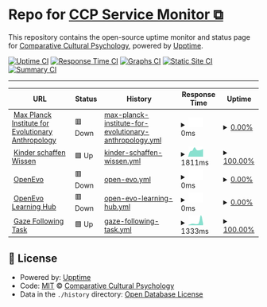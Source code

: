 # Repo for [CCP Service Monitor ⧉](https://ccp-eva.github.io/uptime-monitor/)

This repository contains the open-source uptime monitor and status page for [Comparative Cultural Psychology](https://www.eva.mpg.de/comparative-cultural-psychology/), powered by [Upptime](https://github.com/upptime/upptime).

[![Uptime CI](https://github.com/ccp-eva/uptime-monitor/workflows/Uptime%20CI/badge.svg)](https://github.com/ccp-eva/uptime-monitor/actions?query=workflow%3A%22Uptime+CI%22)
[![Response Time CI](https://github.com/ccp-eva/uptime-monitor/workflows/Response%20Time%20CI/badge.svg)](https://github.com/ccp-eva/uptime-monitor/actions?query=workflow%3A%22Response+Time+CI%22)
[![Graphs CI](https://github.com/ccp-eva/uptime-monitor/workflows/Graphs%20CI/badge.svg)](https://github.com/ccp-eva/uptime-monitor/actions?query=workflow%3A%22Graphs+CI%22)
[![Static Site CI](https://github.com/ccp-eva/uptime-monitor/workflows/Static%20Site%20CI/badge.svg)](https://github.com/ccp-eva/uptime-monitor/actions?query=workflow%3A%22Static+Site+CI%22)
[![Summary CI](https://github.com/ccp-eva/uptime-monitor/workflows/Summary%20CI/badge.svg)](https://github.com/ccp-eva/uptime-monitor/actions?query=workflow%3A%22Summary+CI%22)

---

<!--start: status pages-->
<!-- This summary is generated by Upptime (https://github.com/upptime/upptime) -->
<!-- Do not edit this manually, your changes will be overwritten -->
<!-- prettier-ignore -->
| URL | Status | History | Response Time | Uptime |
| --- | ------ | ------- | ------------- | ------ |
| <img alt="" src="https://icons.duckduckgo.com/ip3/www.eva.mpg.de.ico" height="13"> [Max Planck Institute for Evolutionary Anthropology](https://www.eva.mpg.de/index/) | 🟥 Down | [max-planck-institute-for-evolutionary-anthropology.yml](https://github.com/ccp-eva/uptime-monitor/commits/HEAD/history/max-planck-institute-for-evolutionary-anthropology.yml) | <details><summary><img alt="Response time graph" src="./graphs/max-planck-institute-for-evolutionary-anthropology/response-time-week.png" height="20"> 0ms</summary><br><a href="https://ccp-eva.github.io/uptime-monitor/history/max-planck-institute-for-evolutionary-anthropology"><img alt="Response time 1961" src="https://img.shields.io/endpoint?url=https%3A%2F%2Fraw.githubusercontent.com%2Fccp-eva%2Fuptime-monitor%2FHEAD%2Fapi%2Fmax-planck-institute-for-evolutionary-anthropology%2Fresponse-time.json"></a><br><a href="https://ccp-eva.github.io/uptime-monitor/history/max-planck-institute-for-evolutionary-anthropology"><img alt="24-hour response time 0" src="https://img.shields.io/endpoint?url=https%3A%2F%2Fraw.githubusercontent.com%2Fccp-eva%2Fuptime-monitor%2FHEAD%2Fapi%2Fmax-planck-institute-for-evolutionary-anthropology%2Fresponse-time-day.json"></a><br><a href="https://ccp-eva.github.io/uptime-monitor/history/max-planck-institute-for-evolutionary-anthropology"><img alt="7-day response time 0" src="https://img.shields.io/endpoint?url=https%3A%2F%2Fraw.githubusercontent.com%2Fccp-eva%2Fuptime-monitor%2FHEAD%2Fapi%2Fmax-planck-institute-for-evolutionary-anthropology%2Fresponse-time-week.json"></a><br><a href="https://ccp-eva.github.io/uptime-monitor/history/max-planck-institute-for-evolutionary-anthropology"><img alt="30-day response time 0" src="https://img.shields.io/endpoint?url=https%3A%2F%2Fraw.githubusercontent.com%2Fccp-eva%2Fuptime-monitor%2FHEAD%2Fapi%2Fmax-planck-institute-for-evolutionary-anthropology%2Fresponse-time-month.json"></a><br><a href="https://ccp-eva.github.io/uptime-monitor/history/max-planck-institute-for-evolutionary-anthropology"><img alt="1-year response time 2212" src="https://img.shields.io/endpoint?url=https%3A%2F%2Fraw.githubusercontent.com%2Fccp-eva%2Fuptime-monitor%2FHEAD%2Fapi%2Fmax-planck-institute-for-evolutionary-anthropology%2Fresponse-time-year.json"></a></details> | <details><summary><a href="https://ccp-eva.github.io/uptime-monitor/history/max-planck-institute-for-evolutionary-anthropology">0.00%</a></summary><a href="https://ccp-eva.github.io/uptime-monitor/history/max-planck-institute-for-evolutionary-anthropology"><img alt="All-time uptime 75.37%" src="https://img.shields.io/endpoint?url=https%3A%2F%2Fraw.githubusercontent.com%2Fccp-eva%2Fuptime-monitor%2FHEAD%2Fapi%2Fmax-planck-institute-for-evolutionary-anthropology%2Fuptime.json"></a><br><a href="https://ccp-eva.github.io/uptime-monitor/history/max-planck-institute-for-evolutionary-anthropology"><img alt="24-hour uptime 0.00%" src="https://img.shields.io/endpoint?url=https%3A%2F%2Fraw.githubusercontent.com%2Fccp-eva%2Fuptime-monitor%2FHEAD%2Fapi%2Fmax-planck-institute-for-evolutionary-anthropology%2Fuptime-day.json"></a><br><a href="https://ccp-eva.github.io/uptime-monitor/history/max-planck-institute-for-evolutionary-anthropology"><img alt="7-day uptime 0.00%" src="https://img.shields.io/endpoint?url=https%3A%2F%2Fraw.githubusercontent.com%2Fccp-eva%2Fuptime-monitor%2FHEAD%2Fapi%2Fmax-planck-institute-for-evolutionary-anthropology%2Fuptime-week.json"></a><br><a href="https://ccp-eva.github.io/uptime-monitor/history/max-planck-institute-for-evolutionary-anthropology"><img alt="30-day uptime 0.00%" src="https://img.shields.io/endpoint?url=https%3A%2F%2Fraw.githubusercontent.com%2Fccp-eva%2Fuptime-monitor%2FHEAD%2Fapi%2Fmax-planck-institute-for-evolutionary-anthropology%2Fuptime-month.json"></a><br><a href="https://ccp-eva.github.io/uptime-monitor/history/max-planck-institute-for-evolutionary-anthropology"><img alt="1-year uptime 63.39%" src="https://img.shields.io/endpoint?url=https%3A%2F%2Fraw.githubusercontent.com%2Fccp-eva%2Fuptime-monitor%2FHEAD%2Fapi%2Fmax-planck-institute-for-evolutionary-anthropology%2Fuptime-year.json"></a></details>
| <img alt="" src="https://icons.duckduckgo.com/ip3/kinderschaffenwissen.eva.mpg.de.ico" height="13"> [Kinder schaffen Wissen](https://kinderschaffenwissen.eva.mpg.de/) | 🟩 Up | [kinder-schaffen-wissen.yml](https://github.com/ccp-eva/uptime-monitor/commits/HEAD/history/kinder-schaffen-wissen.yml) | <details><summary><img alt="Response time graph" src="./graphs/kinder-schaffen-wissen/response-time-week.png" height="20"> 1811ms</summary><br><a href="https://ccp-eva.github.io/uptime-monitor/history/kinder-schaffen-wissen"><img alt="Response time 2283" src="https://img.shields.io/endpoint?url=https%3A%2F%2Fraw.githubusercontent.com%2Fccp-eva%2Fuptime-monitor%2FHEAD%2Fapi%2Fkinder-schaffen-wissen%2Fresponse-time.json"></a><br><a href="https://ccp-eva.github.io/uptime-monitor/history/kinder-schaffen-wissen"><img alt="24-hour response time 2135" src="https://img.shields.io/endpoint?url=https%3A%2F%2Fraw.githubusercontent.com%2Fccp-eva%2Fuptime-monitor%2FHEAD%2Fapi%2Fkinder-schaffen-wissen%2Fresponse-time-day.json"></a><br><a href="https://ccp-eva.github.io/uptime-monitor/history/kinder-schaffen-wissen"><img alt="7-day response time 1811" src="https://img.shields.io/endpoint?url=https%3A%2F%2Fraw.githubusercontent.com%2Fccp-eva%2Fuptime-monitor%2FHEAD%2Fapi%2Fkinder-schaffen-wissen%2Fresponse-time-week.json"></a><br><a href="https://ccp-eva.github.io/uptime-monitor/history/kinder-schaffen-wissen"><img alt="30-day response time 2083" src="https://img.shields.io/endpoint?url=https%3A%2F%2Fraw.githubusercontent.com%2Fccp-eva%2Fuptime-monitor%2FHEAD%2Fapi%2Fkinder-schaffen-wissen%2Fresponse-time-month.json"></a><br><a href="https://ccp-eva.github.io/uptime-monitor/history/kinder-schaffen-wissen"><img alt="1-year response time 2457" src="https://img.shields.io/endpoint?url=https%3A%2F%2Fraw.githubusercontent.com%2Fccp-eva%2Fuptime-monitor%2FHEAD%2Fapi%2Fkinder-schaffen-wissen%2Fresponse-time-year.json"></a></details> | <details><summary><a href="https://ccp-eva.github.io/uptime-monitor/history/kinder-schaffen-wissen">100.00%</a></summary><a href="https://ccp-eva.github.io/uptime-monitor/history/kinder-schaffen-wissen"><img alt="All-time uptime 99.69%" src="https://img.shields.io/endpoint?url=https%3A%2F%2Fraw.githubusercontent.com%2Fccp-eva%2Fuptime-monitor%2FHEAD%2Fapi%2Fkinder-schaffen-wissen%2Fuptime.json"></a><br><a href="https://ccp-eva.github.io/uptime-monitor/history/kinder-schaffen-wissen"><img alt="24-hour uptime 100.00%" src="https://img.shields.io/endpoint?url=https%3A%2F%2Fraw.githubusercontent.com%2Fccp-eva%2Fuptime-monitor%2FHEAD%2Fapi%2Fkinder-schaffen-wissen%2Fuptime-day.json"></a><br><a href="https://ccp-eva.github.io/uptime-monitor/history/kinder-schaffen-wissen"><img alt="7-day uptime 100.00%" src="https://img.shields.io/endpoint?url=https%3A%2F%2Fraw.githubusercontent.com%2Fccp-eva%2Fuptime-monitor%2FHEAD%2Fapi%2Fkinder-schaffen-wissen%2Fuptime-week.json"></a><br><a href="https://ccp-eva.github.io/uptime-monitor/history/kinder-schaffen-wissen"><img alt="30-day uptime 100.00%" src="https://img.shields.io/endpoint?url=https%3A%2F%2Fraw.githubusercontent.com%2Fccp-eva%2Fuptime-monitor%2FHEAD%2Fapi%2Fkinder-schaffen-wissen%2Fuptime-month.json"></a><br><a href="https://ccp-eva.github.io/uptime-monitor/history/kinder-schaffen-wissen"><img alt="1-year uptime 99.64%" src="https://img.shields.io/endpoint?url=https%3A%2F%2Fraw.githubusercontent.com%2Fccp-eva%2Fuptime-monitor%2FHEAD%2Fapi%2Fkinder-schaffen-wissen%2Fuptime-year.json"></a></details>
| <img alt="" src="https://icons.duckduckgo.com/ip3/openevo.eva.mpg.de.ico" height="13"> [OpenEvo](https://openevo.eva.mpg.de/) | 🟥 Down | [open-evo.yml](https://github.com/ccp-eva/uptime-monitor/commits/HEAD/history/open-evo.yml) | <details><summary><img alt="Response time graph" src="./graphs/open-evo/response-time-week.png" height="20"> 0ms</summary><br><a href="https://ccp-eva.github.io/uptime-monitor/history/open-evo"><img alt="Response time 3362" src="https://img.shields.io/endpoint?url=https%3A%2F%2Fraw.githubusercontent.com%2Fccp-eva%2Fuptime-monitor%2FHEAD%2Fapi%2Fopen-evo%2Fresponse-time.json"></a><br><a href="https://ccp-eva.github.io/uptime-monitor/history/open-evo"><img alt="24-hour response time 0" src="https://img.shields.io/endpoint?url=https%3A%2F%2Fraw.githubusercontent.com%2Fccp-eva%2Fuptime-monitor%2FHEAD%2Fapi%2Fopen-evo%2Fresponse-time-day.json"></a><br><a href="https://ccp-eva.github.io/uptime-monitor/history/open-evo"><img alt="7-day response time 0" src="https://img.shields.io/endpoint?url=https%3A%2F%2Fraw.githubusercontent.com%2Fccp-eva%2Fuptime-monitor%2FHEAD%2Fapi%2Fopen-evo%2Fresponse-time-week.json"></a><br><a href="https://ccp-eva.github.io/uptime-monitor/history/open-evo"><img alt="30-day response time 0" src="https://img.shields.io/endpoint?url=https%3A%2F%2Fraw.githubusercontent.com%2Fccp-eva%2Fuptime-monitor%2FHEAD%2Fapi%2Fopen-evo%2Fresponse-time-month.json"></a><br><a href="https://ccp-eva.github.io/uptime-monitor/history/open-evo"><img alt="1-year response time 3877" src="https://img.shields.io/endpoint?url=https%3A%2F%2Fraw.githubusercontent.com%2Fccp-eva%2Fuptime-monitor%2FHEAD%2Fapi%2Fopen-evo%2Fresponse-time-year.json"></a></details> | <details><summary><a href="https://ccp-eva.github.io/uptime-monitor/history/open-evo">0.00%</a></summary><a href="https://ccp-eva.github.io/uptime-monitor/history/open-evo"><img alt="All-time uptime 66.61%" src="https://img.shields.io/endpoint?url=https%3A%2F%2Fraw.githubusercontent.com%2Fccp-eva%2Fuptime-monitor%2FHEAD%2Fapi%2Fopen-evo%2Fuptime.json"></a><br><a href="https://ccp-eva.github.io/uptime-monitor/history/open-evo"><img alt="24-hour uptime 0.00%" src="https://img.shields.io/endpoint?url=https%3A%2F%2Fraw.githubusercontent.com%2Fccp-eva%2Fuptime-monitor%2FHEAD%2Fapi%2Fopen-evo%2Fuptime-day.json"></a><br><a href="https://ccp-eva.github.io/uptime-monitor/history/open-evo"><img alt="7-day uptime 0.00%" src="https://img.shields.io/endpoint?url=https%3A%2F%2Fraw.githubusercontent.com%2Fccp-eva%2Fuptime-monitor%2FHEAD%2Fapi%2Fopen-evo%2Fuptime-week.json"></a><br><a href="https://ccp-eva.github.io/uptime-monitor/history/open-evo"><img alt="30-day uptime 0.00%" src="https://img.shields.io/endpoint?url=https%3A%2F%2Fraw.githubusercontent.com%2Fccp-eva%2Fuptime-monitor%2FHEAD%2Fapi%2Fopen-evo%2Fuptime-month.json"></a><br><a href="https://ccp-eva.github.io/uptime-monitor/history/open-evo"><img alt="1-year uptime 50.43%" src="https://img.shields.io/endpoint?url=https%3A%2F%2Fraw.githubusercontent.com%2Fccp-eva%2Fuptime-monitor%2FHEAD%2Fapi%2Fopen-evo%2Fuptime-year.json"></a></details>
| <img alt="" src="https://icons.duckduckgo.com/ip3/openevo-learninghub.eva.mpg.de.ico" height="13"> [OpenEvo Learning Hub](https://openevo-learninghub.eva.mpg.de/) | 🟥 Down | [open-evo-learning-hub.yml](https://github.com/ccp-eva/uptime-monitor/commits/HEAD/history/open-evo-learning-hub.yml) | <details><summary><img alt="Response time graph" src="./graphs/open-evo-learning-hub/response-time-week.png" height="20"> 0ms</summary><br><a href="https://ccp-eva.github.io/uptime-monitor/history/open-evo-learning-hub"><img alt="Response time 1620" src="https://img.shields.io/endpoint?url=https%3A%2F%2Fraw.githubusercontent.com%2Fccp-eva%2Fuptime-monitor%2FHEAD%2Fapi%2Fopen-evo-learning-hub%2Fresponse-time.json"></a><br><a href="https://ccp-eva.github.io/uptime-monitor/history/open-evo-learning-hub"><img alt="24-hour response time 0" src="https://img.shields.io/endpoint?url=https%3A%2F%2Fraw.githubusercontent.com%2Fccp-eva%2Fuptime-monitor%2FHEAD%2Fapi%2Fopen-evo-learning-hub%2Fresponse-time-day.json"></a><br><a href="https://ccp-eva.github.io/uptime-monitor/history/open-evo-learning-hub"><img alt="7-day response time 0" src="https://img.shields.io/endpoint?url=https%3A%2F%2Fraw.githubusercontent.com%2Fccp-eva%2Fuptime-monitor%2FHEAD%2Fapi%2Fopen-evo-learning-hub%2Fresponse-time-week.json"></a><br><a href="https://ccp-eva.github.io/uptime-monitor/history/open-evo-learning-hub"><img alt="30-day response time 1743" src="https://img.shields.io/endpoint?url=https%3A%2F%2Fraw.githubusercontent.com%2Fccp-eva%2Fuptime-monitor%2FHEAD%2Fapi%2Fopen-evo-learning-hub%2Fresponse-time-month.json"></a><br><a href="https://ccp-eva.github.io/uptime-monitor/history/open-evo-learning-hub"><img alt="1-year response time 1786" src="https://img.shields.io/endpoint?url=https%3A%2F%2Fraw.githubusercontent.com%2Fccp-eva%2Fuptime-monitor%2FHEAD%2Fapi%2Fopen-evo-learning-hub%2Fresponse-time-year.json"></a></details> | <details><summary><a href="https://ccp-eva.github.io/uptime-monitor/history/open-evo-learning-hub">0.00%</a></summary><a href="https://ccp-eva.github.io/uptime-monitor/history/open-evo-learning-hub"><img alt="All-time uptime 97.55%" src="https://img.shields.io/endpoint?url=https%3A%2F%2Fraw.githubusercontent.com%2Fccp-eva%2Fuptime-monitor%2FHEAD%2Fapi%2Fopen-evo-learning-hub%2Fuptime.json"></a><br><a href="https://ccp-eva.github.io/uptime-monitor/history/open-evo-learning-hub"><img alt="24-hour uptime 0.00%" src="https://img.shields.io/endpoint?url=https%3A%2F%2Fraw.githubusercontent.com%2Fccp-eva%2Fuptime-monitor%2FHEAD%2Fapi%2Fopen-evo-learning-hub%2Fuptime-day.json"></a><br><a href="https://ccp-eva.github.io/uptime-monitor/history/open-evo-learning-hub"><img alt="7-day uptime 0.00%" src="https://img.shields.io/endpoint?url=https%3A%2F%2Fraw.githubusercontent.com%2Fccp-eva%2Fuptime-monitor%2FHEAD%2Fapi%2Fopen-evo-learning-hub%2Fuptime-week.json"></a><br><a href="https://ccp-eva.github.io/uptime-monitor/history/open-evo-learning-hub"><img alt="30-day uptime 59.05%" src="https://img.shields.io/endpoint?url=https%3A%2F%2Fraw.githubusercontent.com%2Fccp-eva%2Fuptime-monitor%2FHEAD%2Fapi%2Fopen-evo-learning-hub%2Fuptime-month.json"></a><br><a href="https://ccp-eva.github.io/uptime-monitor/history/open-evo-learning-hub"><img alt="1-year uptime 96.43%" src="https://img.shields.io/endpoint?url=https%3A%2F%2Fraw.githubusercontent.com%2Fccp-eva%2Fuptime-monitor%2FHEAD%2Fapi%2Fopen-evo-learning-hub%2Fuptime-year.json"></a></details>
| <img alt="" src="https://icons.duckduckgo.com/ip3/ccp-odc.eva.mpg.de.ico" height="13"> [Gaze Following Task](https://ccp-odc.eva.mpg.de/gafo-demo/) | 🟩 Up | [gaze-following-task.yml](https://github.com/ccp-eva/uptime-monitor/commits/HEAD/history/gaze-following-task.yml) | <details><summary><img alt="Response time graph" src="./graphs/gaze-following-task/response-time-week.png" height="20"> 1333ms</summary><br><a href="https://ccp-eva.github.io/uptime-monitor/history/gaze-following-task"><img alt="Response time 812" src="https://img.shields.io/endpoint?url=https%3A%2F%2Fraw.githubusercontent.com%2Fccp-eva%2Fuptime-monitor%2FHEAD%2Fapi%2Fgaze-following-task%2Fresponse-time.json"></a><br><a href="https://ccp-eva.github.io/uptime-monitor/history/gaze-following-task"><img alt="24-hour response time 673" src="https://img.shields.io/endpoint?url=https%3A%2F%2Fraw.githubusercontent.com%2Fccp-eva%2Fuptime-monitor%2FHEAD%2Fapi%2Fgaze-following-task%2Fresponse-time-day.json"></a><br><a href="https://ccp-eva.github.io/uptime-monitor/history/gaze-following-task"><img alt="7-day response time 1333" src="https://img.shields.io/endpoint?url=https%3A%2F%2Fraw.githubusercontent.com%2Fccp-eva%2Fuptime-monitor%2FHEAD%2Fapi%2Fgaze-following-task%2Fresponse-time-week.json"></a><br><a href="https://ccp-eva.github.io/uptime-monitor/history/gaze-following-task"><img alt="30-day response time 1017" src="https://img.shields.io/endpoint?url=https%3A%2F%2Fraw.githubusercontent.com%2Fccp-eva%2Fuptime-monitor%2FHEAD%2Fapi%2Fgaze-following-task%2Fresponse-time-month.json"></a><br><a href="https://ccp-eva.github.io/uptime-monitor/history/gaze-following-task"><img alt="1-year response time 899" src="https://img.shields.io/endpoint?url=https%3A%2F%2Fraw.githubusercontent.com%2Fccp-eva%2Fuptime-monitor%2FHEAD%2Fapi%2Fgaze-following-task%2Fresponse-time-year.json"></a></details> | <details><summary><a href="https://ccp-eva.github.io/uptime-monitor/history/gaze-following-task">100.00%</a></summary><a href="https://ccp-eva.github.io/uptime-monitor/history/gaze-following-task"><img alt="All-time uptime 99.88%" src="https://img.shields.io/endpoint?url=https%3A%2F%2Fraw.githubusercontent.com%2Fccp-eva%2Fuptime-monitor%2FHEAD%2Fapi%2Fgaze-following-task%2Fuptime.json"></a><br><a href="https://ccp-eva.github.io/uptime-monitor/history/gaze-following-task"><img alt="24-hour uptime 100.00%" src="https://img.shields.io/endpoint?url=https%3A%2F%2Fraw.githubusercontent.com%2Fccp-eva%2Fuptime-monitor%2FHEAD%2Fapi%2Fgaze-following-task%2Fuptime-day.json"></a><br><a href="https://ccp-eva.github.io/uptime-monitor/history/gaze-following-task"><img alt="7-day uptime 100.00%" src="https://img.shields.io/endpoint?url=https%3A%2F%2Fraw.githubusercontent.com%2Fccp-eva%2Fuptime-monitor%2FHEAD%2Fapi%2Fgaze-following-task%2Fuptime-week.json"></a><br><a href="https://ccp-eva.github.io/uptime-monitor/history/gaze-following-task"><img alt="30-day uptime 100.00%" src="https://img.shields.io/endpoint?url=https%3A%2F%2Fraw.githubusercontent.com%2Fccp-eva%2Fuptime-monitor%2FHEAD%2Fapi%2Fgaze-following-task%2Fuptime-month.json"></a><br><a href="https://ccp-eva.github.io/uptime-monitor/history/gaze-following-task"><img alt="1-year uptime 99.87%" src="https://img.shields.io/endpoint?url=https%3A%2F%2Fraw.githubusercontent.com%2Fccp-eva%2Fuptime-monitor%2FHEAD%2Fapi%2Fgaze-following-task%2Fuptime-year.json"></a></details>

<!--end: status pages-->

## 📄 License

- Powered by: [Upptime](https://github.com/upptime/upptime)
- Code: [MIT](./LICENSE) © [Comparative Cultural Psychology](https://www.eva.mpg.de/comparative-cultural-psychology/)
- Data in the `./history` directory: [Open Database License](https://opendatacommons.org/licenses/odbl/1-0/)
